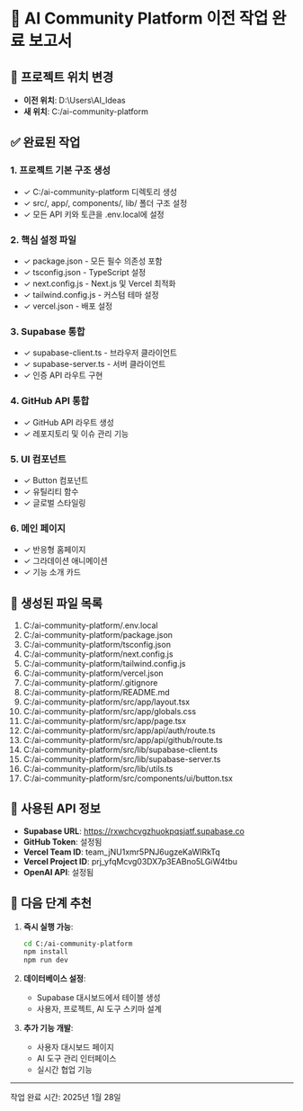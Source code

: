 # 🎯 AI Community Platform 이전 작업 완료 보고서

## 📍 프로젝트 위치 변경
- **이전 위치**: D:\Users\AI_Ideas
- **새 위치**: C:/ai-community-platform

## ✅ 완료된 작업

### 1. 프로젝트 기본 구조 생성
- ✓ C:/ai-community-platform 디렉토리 생성
- ✓ src/, app/, components/, lib/ 폴더 구조 설정
- ✓ 모든 API 키와 토큰을 .env.local에 설정

### 2. 핵심 설정 파일
- ✓ package.json - 모든 필수 의존성 포함
- ✓ tsconfig.json - TypeScript 설정
- ✓ next.config.js - Next.js 및 Vercel 최적화
- ✓ tailwind.config.js - 커스텀 테마 설정
- ✓ vercel.json - 배포 설정

### 3. Supabase 통합
- ✓ supabase-client.ts - 브라우저 클라이언트
- ✓ supabase-server.ts - 서버 클라이언트
- ✓ 인증 API 라우트 구현

### 4. GitHub API 통합
- ✓ GitHub API 라우트 생성
- ✓ 레포지토리 및 이슈 관리 기능

### 5. UI 컴포넌트
- ✓ Button 컴포넌트
- ✓ 유틸리티 함수
- ✓ 글로벌 스타일링

### 6. 메인 페이지
- ✓ 반응형 홈페이지
- ✓ 그라데이션 애니메이션
- ✓ 기능 소개 카드

## 📂 생성된 파일 목록
1. C:/ai-community-platform/.env.local
2. C:/ai-community-platform/package.json
3. C:/ai-community-platform/tsconfig.json
4. C:/ai-community-platform/next.config.js
5. C:/ai-community-platform/tailwind.config.js
6. C:/ai-community-platform/vercel.json
7. C:/ai-community-platform/.gitignore
8. C:/ai-community-platform/README.md
9. C:/ai-community-platform/src/app/layout.tsx
10. C:/ai-community-platform/src/app/globals.css
11. C:/ai-community-platform/src/app/page.tsx
12. C:/ai-community-platform/src/app/api/auth/route.ts
13. C:/ai-community-platform/src/app/api/github/route.ts
14. C:/ai-community-platform/src/lib/supabase-client.ts
15. C:/ai-community-platform/src/lib/supabase-server.ts
16. C:/ai-community-platform/src/lib/utils.ts
17. C:/ai-community-platform/src/components/ui/button.tsx

## 🔧 사용된 API 정보
- **Supabase URL**: https://rxwchcvgzhuokpqsjatf.supabase.co
- **GitHub Token**: 설정됨
- **Vercel Team ID**: team_jNU1xmr5PNJ6ugzeKaWIRkTq
- **Vercel Project ID**: prj_yfqMcvg03DX7p3EABno5LGiW4tbu
- **OpenAI API**: 설정됨

## 🚀 다음 단계 추천

1. **즉시 실행 가능**:
   ```bash
   cd C:/ai-community-platform
   npm install
   npm run dev
   ```

2. **데이터베이스 설정**:
   - Supabase 대시보드에서 테이블 생성
   - 사용자, 프로젝트, AI 도구 스키마 설계

3. **추가 기능 개발**:
   - 사용자 대시보드 페이지
   - AI 도구 관리 인터페이스
   - 실시간 협업 기능

---
작업 완료 시간: 2025년 1월 28일
